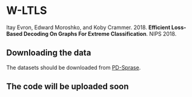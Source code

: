 # W-LTLS

Itay Evron, Edward Moroshko, and Koby Crammer. 2018. **Efficient Loss-Based Decoding On Graphs For Extreme Classification**. NIPS 2018.

## Downloading the data

The datasets should be downloaded from [PD-Sprase](http://www.cs.utexas.edu/~xrhuang/PDSparse/).

## The code will be uploaded soon
